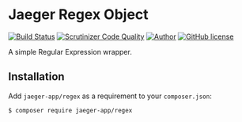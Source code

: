 # Jaeger Regex Object

[![Build Status](https://travis-ci.org/jaeger-app/regex.svg?branch=master)](https://travis-ci.org/jaeger-app/regex)
[![Scrutinizer Code Quality](https://scrutinizer-ci.com/g/jaeger-app/regex/badges/quality-score.png?b=master)](https://scrutinizer-ci.com/g/jaeger-app/regex/?branch=master)
[![Author](http://img.shields.io/badge/author-@mithra62-blue.svg?style=flat-square)](https://twitter.com/mithra62)
[![GitHub license](https://img.shields.io/badge/license-MIT-blue.svg)](https://raw.githubusercontent.com/jaeger-app/bootstrap/master/LICENSE) 

A simple Regular Expression wrapper.

## Installation

Add `jaeger-app/regex` as a requirement to your `composer.json`:

```bash
$ composer require jaeger-app/regex
```